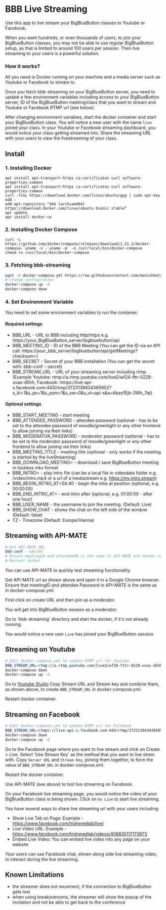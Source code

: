 # BBB Live Streaming

Use this app to live stream your BigBlueButton classes to Youtube or Facebook.

When you want hundreds, or even thousands of users, to join your BigBlueButton classes, you may not be able to use regular BigBlueButton setup, as that is limited to around 100 users per session. Then live streaming to your users is a powerful solution.   

### How it works?

All you need is Docker running on your machine and a media server such as Youtube or Facebook to stream to.

Once you fetch bbb-streaming on your BigBlueButton server, you need to update a few environment variables including access to your BigBlueButton server, ID of the BigBlueButton meeting/class that you want to stream and Youtube or Facebook RTMP url (see below).

After changing environment variables, start the docker container and start your BigBlueButton class. You will notice a new user with the name `live` joined your class. In your Youtube or Facebook streaming dashboard, you would notice your class getting streamed into. Share the streaming URL with your users to view the livestreaming of your class. 

## Install


### 1. Installing Docker
```ssh
apt install apt-transport-https ca-certificates curl software-properties-common
apt install apt-transport-https ca-certificates curl software-properties-common
curl -fsSL https://download.docker.com/linux/ubuntu/gpg | sudo apt-key add -
add-apt-repository “deb [arch=amd64] https://download.docker.com/linux/ubuntu bionic stable”
apt update
apt install docker-ce
```

### 2. Installing Docker Compose
```ssh
curl -L https://github.com/docker/compose/releases/download/1.21.2/docker-compose-`uname -s`-`uname -m` -o /usr/local/bin/docker-compose
chmod +x /usr/local/bin/docker-compose
```

### 3. Fetching bbb-streaming
```sh
wget -O docker-compose.yml https://raw.githubusercontent.com/manishkatyan/bbb-streaming/master/examples/docker-compose.yml.example
# change configuration
docker-compose up -d
docker-compose down
``` 

### 4. Set Environment Variable

You need to set some environment variables to run the container.

#### Required settings
* BBB_URL - URL to BBB including http/https e.g. https://your_BigBlueButton_server/bigbluebutton/api
* BBB_MEETING_ID - ID of the BBB Meeting (You can get the ID via an API call: https://your_bbb_server/bigbluebutton/api/getMeetings?checksum=<checksum>)
* BBB_SECRET - Secret of your BBB installation (You can get the secret with: bbb-conf --secret)
* BBB_STREAM_URL - URL of your streaming server including rtmp. (Example Youtube: rtmp://a.rtmp.youtube.com/live2/wf24-fttr-0228-uvas-d5hh, Facebook: rtmps://live-api-s.facebook.com:443/rtmp/3723139434365952?s_bl=1&s_ps=1&s_psm=1&s_sw=0&s_vt=api-s&a=Abzo1Ejb-3Wh_7qt)

#### Optional settings
* BBB_START_MEETING - start meeting
* BBB_ATTENDEE_PASSWORD - attendee password (optional - has to be set to the attendee password of moodle/greenlight or any other frontend to allow joining via their links)
* BBB_MODERATOR_PASSWORD - moderator password (optional - has to be set to the moderator password of moodle/greenlight or any other frontend to allow joining via their links)
* BBB_MEETING_TITLE - meeting title (optional - only works if the meeting is started by the liveStreaming)
* BBB_DOWNLOAD_MEETING= - download / save BigBlueButton meeting in lossless mkv format
* BBB_INTRO= - play intro file (can be a local file in videodata folder e.g. /video/intro.mp4 or a url of a mediastream e.g. https://my.intro.stream)
* BBB_BEGIN_INTRO_AT=04:40 - begin the intro at position (optional, e.g. 00:00:05)
* BBB_END_INTRO_AT= - end intro after (optional, e.g. 01:00:00 - after one hour)
* BBB_USER_NAME - the username to join the meeting. (Default: Live)
* BBB_SHOW_CHAT - shows the chat on the left side of the window (Default: false)
* TZ - Timezone (Default: Europe/Vienna)


## Streaming with API-MATE
```sh
# Get API-MATE URL
bbb-conf --secret
# Ensure meetingId and attendeePW is the same in API-MATE and docker-compose.yml
# Restart docker
```
You can use API-MATE to quickly test streaming functionality.

Get API-MATE url as shown above and open it in a Google Chrome browser. Ensure that meetingID and attendee Password in API-MATE is the same as in docker-compose.yml. 

First click on create URL and then join as a moderator. 

You will get into BigBlueButton session as a moderator. 

Go to 'bbb-streaming' directory and start the docker, if it's not already running.

You would notice a new user `Live` has joined your BigBlueButton session.  

## Streaming on Youtube
```sh
# Edit docker-compose.yml to update RTMP url for Youtube
BBB_STREAM_URL=rtmp://a.rtmp.youtube.com/live2/wf28-fttr-0228-uvas-d5hh
docker-compose down
docker-compose up -d
```
Go to [Youtube Studio](https://www.youtube.com/live_dashboard_splash?nv=1)
Copy Stream URL and Stream key and combine them, as shown above, to create `BBB_STREAM_URL` in docker-compose.yml.

Restart docker container. 

## Streaming on Facebook
```sh
# Edit docker-compose.yml to update RTMP url for Facebook
BBB_STREAM_URL=rtmps://live-api-s.facebook.com:443/rtmp/3723139434365952?s_bl=1&s_ps=1&s_psm=1&s_sw=0&s_vt=api-s&a=Abzo1Ejb-3Gh_7et
docker-compose down
docker-compose up -d
```
Go to the Facebook page where you want to live stream and click on Create > Live. Select 'Use Stream Key' as the method that you want to live strem with. Copy `Server URL` and `Stream Key`, joining them together, to form the value of `BBB_STREAM_URL` in docker-compose.xml.

Restart the docker container.

Use API-MATE (see above) to test live streaming on Facebook.

On your Facebook live streaming page, you would notice the video of your BigBlueButton class is being shown. Click on `Go Live` to start live streaming. 

You have several ways to share live streaming url with your users including:
- Show Live Tab on Page: Example - https://www.facebook.com/higheredlab/live/ 
- Live Video URL: Example - https://www.facebook.com/higheredlab/videos/408835117173971/
- Embed Live Video: You can embed live video into any page on your website

Your users can use Facebook chat, shown along side live streaming video, to interact during the live streaming. 

## Known Limitations
* the streamer does not reconnect, if the connection to BigBlueButton gets lost
* when using breakoutrooms, the streamer will show the popup of the invitation and not be able to get back to the conference

